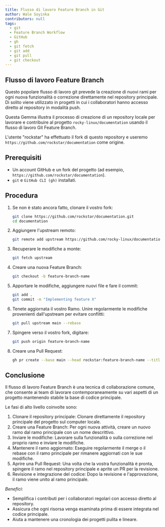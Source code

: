 ```yaml
---
title: Flusso di lavoro Feature Branch in Git
author: Wale Soyinka
contributors: null
tags:
  - git
  - Feature Branch Workflow
  - GitHub
  - gh
  - git fetch
  - git add
  - git pull
  - git checkout
---
```


## Flusso di lavoro Feature Branch

Questo popolare flusso di lavoro git prevede la creazione di nuovi rami per ogni nuova funzionalità o correzione direttamente nel repository principale.
Di solito viene utilizzato in progetti in cui i collaboratori hanno accesso diretto al repository in modalità push.

Questa Gemma illustra il processo di creazione di un repository locale per lavorare e contribuire al progetto `rocky-linux/documentation` usando il flusso di lavoro Git Feature Branch.

L'utente "rockstar" ha effettuato il fork di questo repository e useremo `https://github.com/rockstar/documentation` come origine.

## Prerequisiti

- Un account GitHub e un fork del progetto (ad esempio, `https://github.com/rockstar/documentation`).
- `git` e `GitHub CLI (gh)` installati.

## Procedura

1. Se non è stato ancora fatto, clonare il vostro fork:
   ```bash
   git clone https://github.com/rockstar/documentation.git
   cd documentation
   ```
2. Aggiungere l'upstream remoto:
   ```bash
   git remote add upstream https://github.com/rocky-linux/documentation.git
   ```
3. Recuperare le modifiche a monte:
   ```bash
   git fetch upstream
   ```
4. Creare una nuova Feature Branch:
   ```bash
   git checkout -b feature-branch-name
   ```
5. Apportare le modifiche, aggiungere nuovi file e fare il commit:

   ```bash
   git add .
   git commit -m "Implementing feature X"
   ```
6. Tenete aggiornata il vostro Ramo. Unire regolarmente le modifiche provenienti dall'upstream per evitare conflitti:
   ```bash
   git pull upstream main --rebase
   ```
7. Spingere verso il vostro fork, digitare:
   ```bash
   git push origin feature-branch-name
   ```
8. Creare una Pull Request:
   ```bash
   gh pr create --base main --head rockstar:feature-branch-name --title "New Feature X" --body "Long Description of the feature"
   ```

## Conclusione

Il flusso di lavoro Feature Branch è una tecnica di collaborazione comune, che consente ai team di lavorare contemporaneamente su vari aspetti di un progetto mantenendo stabile la base di codice principale.

Le fasi di alto livello coinvolte sono:

1. Clonare il repository principale: Clonare direttamente il repository principale del progetto sul computer locale.
2. Creare una Feature Branch: Per ogni nuova attività, creare un nuovo ramo dal ramo principale con un nome descrittivo.
3. Inviare le modifiche: Lavorare sulla funzionalità o sulla correzione nel proprio ramo e inviare le modifiche.
4. Mantenere il ramo aggiornato: Eseguire regolarmente il merge o il rebase con il ramo principale per rimanere aggiornati con le sue modifiche.
5. Aprire una Pull Request: Una volta che la vostra funzionalità è pronta, spingere il ramo nel repository principale e aprite un PR per la revisione.
6. Revisione e integrazione del codice: Dopo la revisione e l'approvazione, il ramo viene unito al ramo principale.

_Benefici_:

- Semplifica i contributi per i collaboratori regolari con accesso diretto al repository.
- Assicura che ogni risorsa venga esaminata prima di essere integrata nel codice principale.
- Aiuta a mantenere una cronologia dei progetti pulita e lineare.
